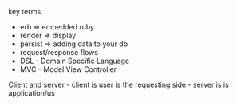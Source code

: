 key terms
- erb => embedded ruby
- render => display
- persist => adding data to your db
- request/response flows
- DSL - Domain Specific Language
- MVC - Model View Controller

Client and server
    - client is user is the requesting side 
    - server is is application/us